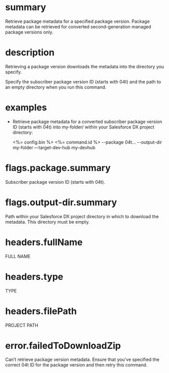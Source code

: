 # summary

Retrieve package metadata for a specified package version. Package metadata can be retrieved for converted second-generation managed package versions only.

# description

Retrieving a package version downloads the metadata into the directory you specify.

Specify the subscriber package version ID (starts with 04t) and the path to an empty directory when you run this command.

# examples

- Retrieve package metadata for a converted subscriber package version ID (starts with 04t) into my-folder/ within your Salesforce DX project directory:

  <%= config.bin %> <%= command.id %> --package 04t... --output-dir my-folder –-target-dev-hub my-devhub

# flags.package.summary

Subscriber package version ID (starts with 04t).

# flags.output-dir.summary

Path within your Salesforce DX project directory in which to download the metadata. This directory must be empty.

# headers.fullName

FULL NAME

# headers.type

TYPE

# headers.filePath

PROJECT PATH

# error.failedToDownloadZip

Can’t retrieve package version metadata. Ensure that you've specified the correct 04t ID for the package version and then retry this command.
